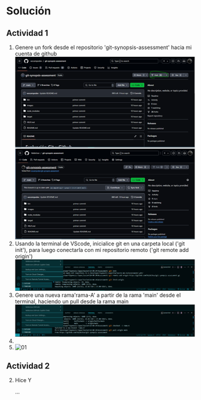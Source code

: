 # Solución

## Actividad 1
1. Genere un fork desde el repositorio 'git-synopsis-assessment' hacia mi cuenta de github
    ![pruebaActividad01-paso1-1](./images/actividad-01/01.PNG)
    ![pruebaActividad01-paso1-2](./images/actividad-01/02.PNG)
2. Usando la terminal de VScode, inicialice git en una carpeta local ('git init'), para luego conectarla con mi repositorio remoto ('git remote add origin')
    ![pruebaActividad01-paso1-1](./images/actividad-02/01.PNG)
3. Genere una nueva rama'rama-A' a partir de la rama 'main' desde el terminal, haciendo un pull desde la rama main
    ![pruebaActividad01-paso1-1](./images/actividad-03/01.PNG)
4. 
5. 
    ![01](./images/01.png)

## Actividad 2

2. Hice Y

    ...
